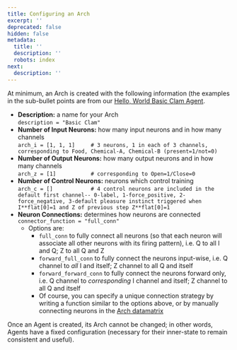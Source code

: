 ```yaml
---
title: Configuring an Arch
excerpt: ''
deprecated: false
hidden: false
metadata:
  title: ''
  description: ''
  robots: index
next:
  description: ''
---
```

At minimum, an Arch is created with the following information (the examples in the sub-bullet points are from our [Hello, World Basic Clam Agent](https://github.com/aolabsai/archs/blob/main/Architectures/basic_clam.py).

- **Description:** a name for your Arch  
  `description = "Basic Clam"`
- **Number of Input Neurons:** how many input neurons and in how many channels  
  `arch_i = [1, 1, 1]     # 3 neurons, 1 in each of 3 channels, corresponding to Food, Chemical-A, Chemical-B (present=1/not=0)`
- **Number of Output Neurons:** how many output neurons and in how many channels  
  `arch_z = [1]           # corresponding to Open=1/Close=0`
- **Number of Control Neurons:** neurons which control training  
  `arch_c = []            # 4 control neurons are included in the default first channel-- 0-label, 1-force_positive, 2-force_negative, 3-default pleasure instinct triggered when I**flat[0]=1 and Z of previous step Z**flat[0]=1`
- **Neuron Connections:** determines how neurons are connected  
  `connector_function = "full_conn"`
  - Options are:
    - `full_conn` to fully connect all neurons (so that each neuron will associate all other neurons with its firing pattern), i.e. Q to all I and Q; Z to all Q and Z
    - `forward_full_conn` to fully connect the neurons input-wise, i.e. Q channel to _all_ I and itself; Z channel to all Q and itself
    - `forward_forward_conn` to fully connect the neurons forward only, i.e. Q channel to _corresponding_ I channel and itself; Z channel to all Q and itself
    - Of course, you can specify a unique connection strategy by writing a function similar to the options above, or by manually connecting neurons in the [Arch datamatrix](https://docs.aolabs.ai/docs/aoarchitecturedatamatrix)

Once an Agent is created, its Arch cannot be changed; in other words, Agents have a fixed configuration (necessary for their inner-state to remain consistent and useful).